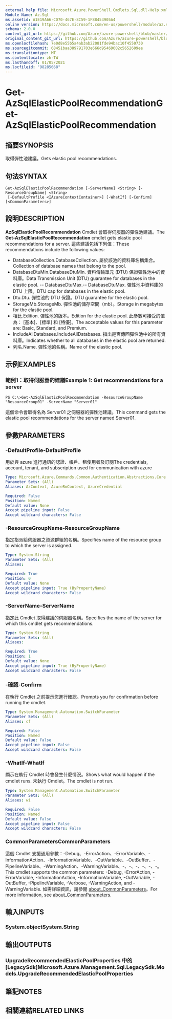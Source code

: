 ```yaml
---
external help file: Microsoft.Azure.PowerShell.Cmdlets.Sql.dll-Help.xml
Module Name: Az.Sql
ms.assetid: A1E19A66-CD70-467E-8C59-1F88453905A4
online version: https://docs.microsoft.com/en-us/powershell/module/az.sql/get-azsqlelasticpoolrecommendation
schema: 2.0.0
content_git_url: https://github.com/Azure/azure-powershell/blob/master/src/Sql/Sql/help/Get-AzSqlElasticPoolRecommendation.md
original_content_git_url: https://github.com/Azure/azure-powershell/blob/master/src/Sql/Sql/help/Get-AzSqlElasticPoolRecommendation.md
ms.openlocfilehash: 7e0d8e55b5a4ab3ab22081fde94bac10f4550730
ms.sourcegitcommit: 68451baa389791703e666d95469602c5652609ee
ms.translationtype: MT
ms.contentlocale: zh-TW
ms.lasthandoff: 01/05/2021
ms.locfileid: "98285668"
---
```

# <span data-ttu-id="6d90e-101">Get-AzSqlElasticPoolRecommendation</span><span class="sxs-lookup"><span data-stu-id="6d90e-101">Get-AzSqlElasticPoolRecommendation</span></span>

## <span data-ttu-id="6d90e-102">摘要</span><span class="sxs-lookup"><span data-stu-id="6d90e-102">SYNOPSIS</span></span>
<span data-ttu-id="6d90e-103">取得彈性池建議。</span><span class="sxs-lookup"><span data-stu-id="6d90e-103">Gets elastic pool recommendations.</span></span>

## <span data-ttu-id="6d90e-104">句法</span><span class="sxs-lookup"><span data-stu-id="6d90e-104">SYNTAX</span></span>

```
Get-AzSqlElasticPoolRecommendation [-ServerName] <String> [-ResourceGroupName] <String>
 [-DefaultProfile <IAzureContextContainer>] [-WhatIf] [-Confirm] [<CommonParameters>]
```

## <span data-ttu-id="6d90e-105">說明</span><span class="sxs-lookup"><span data-stu-id="6d90e-105">DESCRIPTION</span></span>
<span data-ttu-id="6d90e-106">**AzSqlElasticPoolRecommendation** Cmdlet 會取得伺服器的彈性池建議。</span><span class="sxs-lookup"><span data-stu-id="6d90e-106">The **Get-AzSqlElasticPoolRecommendation** cmdlet gets elastic pool recommendations for a server.</span></span>
<span data-ttu-id="6d90e-107">這些建議包括下列值：</span><span class="sxs-lookup"><span data-stu-id="6d90e-107">These recommendations include the following values:</span></span>
- <span data-ttu-id="6d90e-108">DatabaseCollection.</span><span class="sxs-lookup"><span data-stu-id="6d90e-108">DatabaseCollection.</span></span> <span data-ttu-id="6d90e-109">屬於該池的資料庫名稱集合。</span><span class="sxs-lookup"><span data-stu-id="6d90e-109">Collection of database names that belong to the pool.</span></span> 
- <span data-ttu-id="6d90e-110">DatabaseDtuMin.</span><span class="sxs-lookup"><span data-stu-id="6d90e-110">DatabaseDtuMin.</span></span> <span data-ttu-id="6d90e-111">資料傳輸單元 (DTU) 保證彈性池中的資料庫。</span><span class="sxs-lookup"><span data-stu-id="6d90e-111">Data Transmission Unit (DTU) guarantee for databases in the elastic pool.</span></span> 
 <span data-ttu-id="6d90e-112">-- DatabaseDtuMax.</span><span class="sxs-lookup"><span data-stu-id="6d90e-112">-- DatabaseDtuMax.</span></span> <span data-ttu-id="6d90e-113">彈性池中資料庫的 DTU 上限。</span><span class="sxs-lookup"><span data-stu-id="6d90e-113">DTU cap for databases in the elastic pool.</span></span> 
- <span data-ttu-id="6d90e-114">Dtu.</span><span class="sxs-lookup"><span data-stu-id="6d90e-114">Dtu.</span></span> <span data-ttu-id="6d90e-115">彈性池的 DTU 保證。</span><span class="sxs-lookup"><span data-stu-id="6d90e-115">DTU guarantee for the elastic pool.</span></span> 
- <span data-ttu-id="6d90e-116">StorageMb.</span><span class="sxs-lookup"><span data-stu-id="6d90e-116">StorageMb.</span></span> <span data-ttu-id="6d90e-117">彈性池的儲存空間（mb）。</span><span class="sxs-lookup"><span data-stu-id="6d90e-117">Storage in megabytes for the elastic pool.</span></span> 
- <span data-ttu-id="6d90e-118">相比.</span><span class="sxs-lookup"><span data-stu-id="6d90e-118">Edition.</span></span> <span data-ttu-id="6d90e-119">彈性池的版本。</span><span class="sxs-lookup"><span data-stu-id="6d90e-119">Edition for the elastic pool.</span></span> <span data-ttu-id="6d90e-120">此參數可接受的值為： [基本]、[標準] 和 [特優]。</span><span class="sxs-lookup"><span data-stu-id="6d90e-120">The acceptable values for this parameter are: Basic, Standard, and Premium.</span></span> 
- <span data-ttu-id="6d90e-121">IncludeAllDatabases.</span><span class="sxs-lookup"><span data-stu-id="6d90e-121">IncludeAllDatabases.</span></span> <span data-ttu-id="6d90e-122">指出是否傳回彈性池中的所有資料庫。</span><span class="sxs-lookup"><span data-stu-id="6d90e-122">Indicates whether to all databases in the elastic pool are returned.</span></span> 
- <span data-ttu-id="6d90e-123">列名.</span><span class="sxs-lookup"><span data-stu-id="6d90e-123">Name.</span></span> <span data-ttu-id="6d90e-124">彈性池的名稱。</span><span class="sxs-lookup"><span data-stu-id="6d90e-124">Name of the elastic pool.</span></span>

## <span data-ttu-id="6d90e-125">示例</span><span class="sxs-lookup"><span data-stu-id="6d90e-125">EXAMPLES</span></span>

### <span data-ttu-id="6d90e-126">範例1：取得伺服器的建議</span><span class="sxs-lookup"><span data-stu-id="6d90e-126">Example 1: Get recommendations for a server</span></span>
```
PS C:\>Get-AzSqlElasticPoolRecommendation -ResourceGroupName "ResourceGroup01" -ServerName "Server01"
```

<span data-ttu-id="6d90e-127">這個命令會取得名為 Server01 之伺服器的彈性池建議。</span><span class="sxs-lookup"><span data-stu-id="6d90e-127">This command gets the elastic pool recommendations for the server named Server01.</span></span>

## <span data-ttu-id="6d90e-128">參數</span><span class="sxs-lookup"><span data-stu-id="6d90e-128">PARAMETERS</span></span>

### <span data-ttu-id="6d90e-129">-DefaultProfile</span><span class="sxs-lookup"><span data-stu-id="6d90e-129">-DefaultProfile</span></span>
<span data-ttu-id="6d90e-130">用於與 azure 進行通訊的認證、帳戶、租使用者及訂閱</span><span class="sxs-lookup"><span data-stu-id="6d90e-130">The credentials, account, tenant, and subscription used for communication with azure</span></span>

```yaml
Type: Microsoft.Azure.Commands.Common.Authentication.Abstractions.Core.IAzureContextContainer
Parameter Sets: (All)
Aliases: AzContext, AzureRmContext, AzureCredential

Required: False
Position: Named
Default value: None
Accept pipeline input: False
Accept wildcard characters: False
```

### <span data-ttu-id="6d90e-131">-ResourceGroupName</span><span class="sxs-lookup"><span data-stu-id="6d90e-131">-ResourceGroupName</span></span>
<span data-ttu-id="6d90e-132">指定指派給伺服器之資源群組的名稱。</span><span class="sxs-lookup"><span data-stu-id="6d90e-132">Specifies name of the resource group to which the server is assigned.</span></span>

```yaml
Type: System.String
Parameter Sets: (All)
Aliases:

Required: True
Position: 0
Default value: None
Accept pipeline input: True (ByPropertyName)
Accept wildcard characters: False
```

### <span data-ttu-id="6d90e-133">-ServerName</span><span class="sxs-lookup"><span data-stu-id="6d90e-133">-ServerName</span></span>
<span data-ttu-id="6d90e-134">指定此 Cmdlet 取得建議的伺服器名稱。</span><span class="sxs-lookup"><span data-stu-id="6d90e-134">Specifies the name of the server for which this cmdlet gets recommendations.</span></span>

```yaml
Type: System.String
Parameter Sets: (All)
Aliases:

Required: True
Position: 1
Default value: None
Accept pipeline input: True (ByPropertyName)
Accept wildcard characters: False
```

### <span data-ttu-id="6d90e-135">-確認</span><span class="sxs-lookup"><span data-stu-id="6d90e-135">-Confirm</span></span>
<span data-ttu-id="6d90e-136">在執行 Cmdlet 之前提示您進行確認。</span><span class="sxs-lookup"><span data-stu-id="6d90e-136">Prompts you for confirmation before running the cmdlet.</span></span>

```yaml
Type: System.Management.Automation.SwitchParameter
Parameter Sets: (All)
Aliases: cf

Required: False
Position: Named
Default value: False
Accept pipeline input: False
Accept wildcard characters: False
```

### <span data-ttu-id="6d90e-137">-WhatIf</span><span class="sxs-lookup"><span data-stu-id="6d90e-137">-WhatIf</span></span>
<span data-ttu-id="6d90e-138">顯示在執行 Cmdlet 時會發生什麼情況。</span><span class="sxs-lookup"><span data-stu-id="6d90e-138">Shows what would happen if the cmdlet runs.</span></span>
<span data-ttu-id="6d90e-139">未執行 Cmdlet。</span><span class="sxs-lookup"><span data-stu-id="6d90e-139">The cmdlet is not run.</span></span>

```yaml
Type: System.Management.Automation.SwitchParameter
Parameter Sets: (All)
Aliases: wi

Required: False
Position: Named
Default value: False
Accept pipeline input: False
Accept wildcard characters: False
```

### <span data-ttu-id="6d90e-140">CommonParameters</span><span class="sxs-lookup"><span data-stu-id="6d90e-140">CommonParameters</span></span>
<span data-ttu-id="6d90e-141">這個 Cmdlet 支援通用參數：-Debug、-ErrorAction、-ErrorVariable、-InformationAction、-InformationVariable、-OutVariable、-OutBuffer、-PipelineVariable、-WarningAction、-WarningVariable、-、-、-、-、-、-。</span><span class="sxs-lookup"><span data-stu-id="6d90e-141">This cmdlet supports the common parameters: -Debug, -ErrorAction, -ErrorVariable, -InformationAction, -InformationVariable, -OutVariable, -OutBuffer, -PipelineVariable, -Verbose, -WarningAction, and -WarningVariable.</span></span> <span data-ttu-id="6d90e-142">如需詳細資訊，請參閱 [about_CommonParameters](http://go.microsoft.com/fwlink/?LinkID=113216)。</span><span class="sxs-lookup"><span data-stu-id="6d90e-142">For more information, see [about_CommonParameters](http://go.microsoft.com/fwlink/?LinkID=113216).</span></span>

## <span data-ttu-id="6d90e-143">輸入</span><span class="sxs-lookup"><span data-stu-id="6d90e-143">INPUTS</span></span>

### <span data-ttu-id="6d90e-144">System.object</span><span class="sxs-lookup"><span data-stu-id="6d90e-144">System.String</span></span>

## <span data-ttu-id="6d90e-145">輸出</span><span class="sxs-lookup"><span data-stu-id="6d90e-145">OUTPUTS</span></span>

### <span data-ttu-id="6d90e-146">UpgradeRecommendedElasticPoolProperties 中的 [LegacySdk]</span><span class="sxs-lookup"><span data-stu-id="6d90e-146">Microsoft.Azure.Management.Sql.LegacySdk.Models.UpgradeRecommendedElasticPoolProperties</span></span>

## <span data-ttu-id="6d90e-147">筆記</span><span class="sxs-lookup"><span data-stu-id="6d90e-147">NOTES</span></span>

## <span data-ttu-id="6d90e-148">相關連結</span><span class="sxs-lookup"><span data-stu-id="6d90e-148">RELATED LINKS</span></span>
